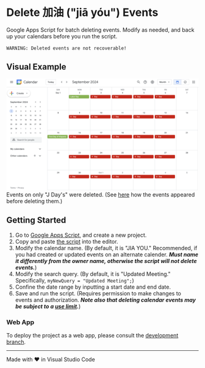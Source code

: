 # Delete 加油 ("jiā yóu") Events

Google Apps Script for batch deleting events. Modify as needed, and back up your calendars before you run the script.

```
WARNING: Deleted events are not recoverable!
```

## Visual Example

<img src="screenshots/calendar.png" alt="screenshot of calendar" width="800"><br>Events on only "J Day's" were deleted. (See [here](https://github.com/saegl5/jiayou_update_events) how the events appeared before deleting them.)

## Getting Started

1. Go to [Google Apps Script](https://script.google.com/), and create a new project.
2. Copy and paste [the script](./Code.gs) into the editor.
3. Modify the calendar name. (By default, it is "JIA YOU." Recommended, if you had created or updated events on an alternate calender. ***Must name it differently from the owner name, otherwise the script will not delete events.***)
4. Modify the search query. (By default, it is "Updated Meeting." Specifically, `myNewQuery = "Updated Meeting";`)
5. Confine the date range by inputting a start date and end date.
6. Save and run the script. (Requires permission to make changes to events and authorization. ***Note also that deleting calendar events may be subject to a [use limit](https://support.google.com/a/answer/2905486?hl=en).***)

### Web App

To deploy the project as a web app, please consult the [development branch](https://github.com/saegl5/jiayou_delete_events/tree/development).

<hr>
Made with &heartsuit; in Visual Studio Code